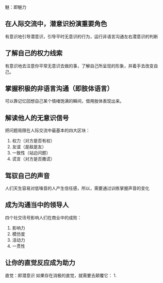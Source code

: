 魅：即魅力

## 在人际交流中，潜意识扮演重要角色
有意识地引导潜意识，引导平时无意识的行为，运行非语言沟通左右潜意识的判断

## 了解自己的权力线索
有意识地去注意你平常无意识去做的事，了解自己所呈现的形象，并着手去改变自己。

## 掌握积极的非语言沟通（即肢体语言）
可以靠记忆回想自己某个情绪饱满的瞬间，借用肢体表现出来。

## 解读他人的无意识信号
把问题局限在人际交流中最基本的四大区块：
  1. 权力（对方是否有权）
  2. 友谊（是敌是友）
  3. 一致性（站边问题）
  4. 谎言（对方是否撒谎）

## 驾驭自己的声音
人们天生容易对低嗓音的人产生信任感，所以，需要通过训练掌握声音的变化

## 成为沟通当中的领导人

四个社交讯号影响人们在商业中的成败：
  1. 影响力
  2. 模仿度
  3. 活动力
  4. 一贯性

## 让你的直觉反应成为助力
直觉：即潜意识
如果存在消极的直觉，就需要去颠覆它：
  1. 